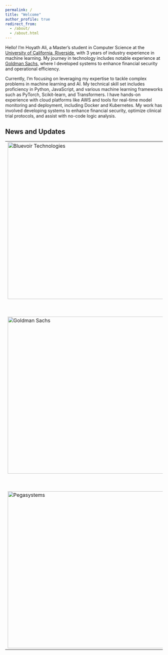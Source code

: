 ```yaml
---
permalink: /
title: "Welcome"
author_profile: true
redirect_from: 
  - /about/
  - /about.html
---
```

Hello! I’m Hoyath Ali, a Master’s student in Computer Science at the <a href="https://www.ucr.edu/">University of California, Riverside</a>, with 3 years of industry experience in machine learning. My journey in technology includes notable experience at <a href="https://www.goldmansachs.com/">Goldman Sachs</a>, where I developed systems to enhance financial security and operational efficiency.

Currently, I’m focusing on leveraging my expertise to tackle complex problems in machine learning and AI. My technical skill set includes proficiency in Python, JavaScript, and various machine learning frameworks such as PyTorch, Scikit-learn, and Transformers. I have hands-on experience with cloud platforms like AWS and tools for real-time model monitoring and deployment, including Docker and Kubernetes. My work has involved developing systems to enhance financial security, optimize clinical trial protocols, and assist with no-code logic analysis.

## News and Updates

<table style="border-collapse: collapse; width: 100%; border: none;">
  <tr>
    <td style="border: none;">
      <a href="https://bluevoir.com">  
        <img src="https://encrypted-tbn0.gstatic.com/images?q=tbn:ANd9GcR5G6V7WktZE2ATFZhEpXvzyiFY70CLzSPR2Q&s" alt="Bluevoir Technologies" style="width:500px; height:auto;">
      </a>
    </td>
    <td>Feb 2023</td>
    <td style="border: none;">Joined <a href="https://bluevoir.com">Bluevoir Technologies</a> in February 2023. Developed an ML-driven system with fine-tuned LLMs for real-time, context-aware clinical trial protocols. Reduced protocol creation time by 30% and enhanced protocol quality by 40%.</td>
  </tr>
  <tr>
    <td style="border: none;">
      <a href="https://www.goldmansachs.com/">    
        <img src="https://logowik.com/content/uploads/images/9675-goldman.webp" alt="Goldman Sachs" style="width:500px; height:auto;">
      </a>
    </td>
    <td>Aug 2021</td>
    <td style="border: none;">Joined <a href="https://www.goldmansachs.com/">Goldman Sachs</a> as an analyst in August 2021. Developed a machine learning fraud detection system for credit card transactions, enhancing financial security and operational efficiency. Automated case routing and triggered actions, resulting in significant savings and a 25% reduction in costs.</td>
  </tr>
  <tr>
    <td style="border: none;">
      <a href="https://www.pegasystems.com/">     
        <img src="https://www.pega.com/sites/default/files/styles/1024/public/media/images/2021-10/pega-logo-horiztonal-prevcard.png?itok=C5-EphPx" alt="Pegasystems" style="width:500px; height:auto;">
      </a>
    </td>
    <td>July 2019</td>
    <td style="border: none;">Joined <a href="https://www.pegasystems.com/">Pegasystems</a> in July 2019. Addressed critical issues, preventing major downtime for key clients and avoiding significant revenue losses.</td>
  </tr>
</table>
